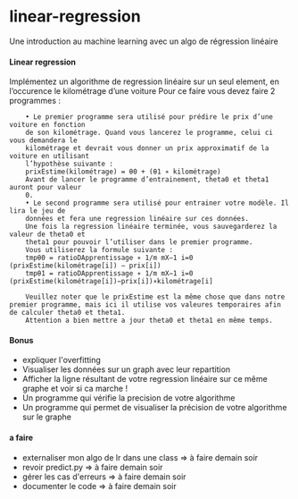 # linear-regression

Une introduction au machine learning avec un algo de régression linéaire

#### Linear regression

Implémentez un algorithme de regression linéaire sur un seul element, en l’occurence
le kilométrage d’une voiture Pour ce faire vous devez faire 2 programmes :

        • Le premier programme sera utilisé pour prédire le prix d’une voiture en fonction
        de son kilométrage. Quand vous lancerez le programme, celui ci vous demandera le
        kilométrage et devrait vous donner un prix approximatif de la voiture en utilisant
        l’hypothèse suivante :
        prixEstime(kilométrage) = θ0 + (θ1 ∗ kilométrage)
        Avant de lancer le programme d’entrainement, theta0 et theta1 auront pour valeur
        0.
        • Le second programme sera utilisé pour entrainer votre modèle. Il lira le jeu de
        données et fera une regression linéaire sur ces données.
        Une fois la regression linéaire terminée, vous sauvegarderez la valeur de theta0 et
        theta1 pour pouvoir l’utiliser dans le premier programme.
        Vous utiliserez la formule suivante :
        tmpθ0 = ratioDApprentissage ∗ 1/m mX−1 i=0 (prixEstime(kilométrage[i]) − prix[i])
        tmpθ1 = ratioDApprentissage ∗ 1/m mX−1 i=0 (prixEstime(kilométrage[i])−prix[i])∗kilométrage[i]

        Veuillez noter que le prixEstime est la même chose que dans notre premier programme, mais ici il utilise vos valeures temporaires afin de calculer theta0 et theta1.
        Attention a bien mettre a jour theta0 et theta1 en même temps.

#### Bonus

- expliquer l'overfitting
- Visualiser les données sur un graph avec leur repartition
- Afficher la ligne résultant de votre regression linéaire sur ce même graphe et voir si ca marche !
- Un programme qui vérifie la precision de votre algorithme
- Un programme qui permet de visualiser la précision de votre algorithme sur le graphe

#### a faire

- externaliser mon algo de lr dans une class => à faire demain soir
- revoir predict.py => à faire demain soir
- gérer les cas d'erreurs => à faire demain soir
- documenter le code => à faire demain soir
